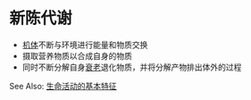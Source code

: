 # 新陈代谢

- [机体](机体.md)不断与环境进行能量和物质交换
- 摄取营养物质以合成自身的物质
- 同时不断分解自身[衰老](衰老.md)退化物质，并将分解产物排出体外的过程

See Also: [生命活动的基本特征](生命活动的基本特征.md)
